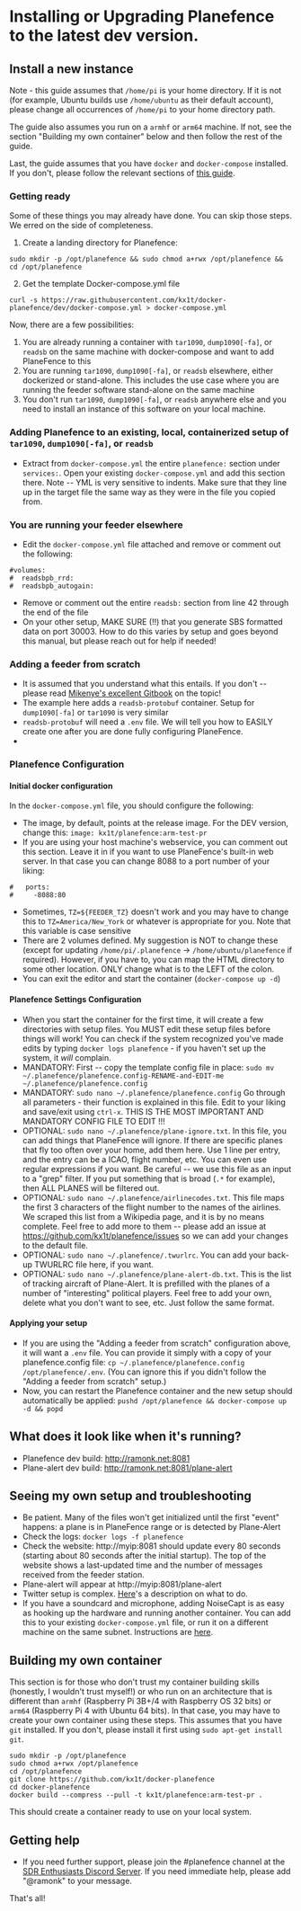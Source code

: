 # Installing or Upgrading Planefence to the latest dev version.

## Install a new instance

Note - this guide assumes that `/home/pi` is your home directory. If it is not (for example, Ubuntu builds use `/home/ubuntu` as their default account), please change all occurrences of `/home/pi` to your home directory path.

The guide also assumes you run on a `armhf` or `arm64` machine. If not, see the section "Building my own container" below and then follow the rest of the guide.

Last, the guide assumes that you have `docker` and `docker-compose` installed. If you don't, please follow the relevant sections of [this guide](https://mikenye.gitbook.io/ads-b/setting-up-the-host-system/install-docker).

### Getting ready
Some of these things you may already have done. You can skip those steps. We erred on the side of completeness.
1. Create a landing directory for Planefence:
```
sudo mkdir -p /opt/planefence && sudo chmod a+rwx /opt/planefence && cd /opt/planefence
```
2. Get the template Docker-compose.yml file
```
curl -s https://raw.githubusercontent.com/kx1t/docker-planefence/dev/docker-compose.yml > docker-compose.yml
```

Now, there are a few possibilities:
1. You are already running a container with `tar1090`, `dump1090[-fa]`, or `readsb` on the same machine with docker-compose and want to add PlaneFence to this
2. You are running `tar1090`, `dump1090[-fa]`, or `readsb` elsewhere, either dockerized or stand-alone. This includes the use case where you are running the feeder software stand-alone on the same machine
3. You don't run `tar1090`, `dump1090[-fa]`, or `readsb` anywhere else and you need to install an instance of this software on your local machine.


### Adding Planefence to an existing, local, containerized setup of `tar1090`, `dump1090[-fa]`, or `readsb`
- Extract from `docker-compose.yml` the entire `planefence:` section under `services:`. Open your existing `docker-compose.yml` and add this section there. Note -- YML is very sensitive to indents. Make sure that they line up in the target file the same way as they were in the file you copied from.

### You are running your feeder elsewhere
- Edit the `docker-compose.yml` file attached and remove or comment out the following:
```
#volumes:
#  readsbpb_rrd:
#  readsbpb_autogain:
```
- Remove or comment out the entire `readsb:` section from line 42 through the end of the file
- On your other setup, MAKE SURE (!!) that you generate SBS formatted data on port 30003. How to do this varies by setup and goes beyond this manual, but please reach out for help if needed!

### Adding a feeder from scratch
- It is assumed that you understand what this entails. If you don't -- please read [Mikenye's excellent Gitbook](https://mikenye.gitbook.io/ads-b/) on the topic!
- The example here adds a `readsb-protobuf` container. Setup for `dump1090[-fa]` or `tar1090` is very similar
- `readsb-protobuf` will need a `.env` file. We will tell you how to EASILY create one after you are done fully configuring PlaneFence.
-

### Planefence Configuration
#### Initial docker configuration
In the `docker-compose.yml` file, you should configure the following:
- The image, by default, points at the release image. For the DEV version, change this: `image: kx1t/planefence:arm-test-pr`
- If you are using your host machine's webservice, you can comment out this section. Leave it in if you want to use PlaneFence's built-in web server. In that case you can change 8088 to a port number of your liking:
```
#   ports:
#     -8088:80
```
- Sometimes, `TZ=${FEEDER_TZ}` doesn't work and you may have to change this to `TZ=America/New_York` or whatever is appropriate for you. Note that this variable is case sensitive
- There are 2 volumes defined. My suggestion is NOT to change these (except for updating `/home/pi/.planefence` -> `/home/ubuntu/planefence` if required). However, if you have to, you can map the HTML directory to some other location. ONLY change what is to the LEFT of the colon.
- You can exit the editor and start the container (`docker-compose up -d`)

#### Planefence Settings Configuration
- When you start the container for the first time, it will create a few directories with setup files. You MUST edit these setup files before things will work! You can check if the system recognized you've made edits by typing `docker logs planefence` - if you haven't set up the system, it *will* complain.
- MANDATORY: First -- copy the template config file in place: `sudo mv ~/.planefence/planefence.config-RENAME-and-EDIT-me ~/.planefence/planefence.config`
- MANDATORY: `sudo nano ~/.planefence/planefence.config` Go through all parameters - their function is explained in this file. Edit to your liking and save/exit using `ctrl-x`. THIS IS THE MOST IMPORTANT AND MANDATORY CONFIG FILE TO EDIT !!!
- OPTIONAL: `sudo nano ~/.planefence/plane-ignore.txt`. In this file, you can add things that PlaneFence will ignore. If there are specific planes that fly too often over your home, add them here. Use 1 line per entry, and the entry can be a ICAO, flight number, etc. You can even use regular expressions if you want. Be careful -- we use this file as an input to a "grep" filter. If you put something that is broad (`.*` for example), then ALL PLANES will be filtered out.
- OPTIONAL: `sudo nano ~/.planefence/airlinecodes.txt`. This file maps the first 3 characters of the flight number to the names of the airlines. We scraped this list from a Wikipedia page, and it is by no means complete. Feel free to add more to them -- please add an issue at https://github.com/kx1t/planefence/issues so we can add your changes to the default file.
- OPTIONAL: `sudo nano ~/.planefence/.twurlrc`. You can add your back-up TWURLRC file here, if you want.
- OPTIONAL: `sudo nano ~/.planefence/plane-alert-db.txt`. This is the list of tracking aircraft of Plane-Alert. It is prefilled with the planes of a number of "interesting" political players. Feel free to add your own, delete what you don't want to see, etc. Just follow the same format.

#### Applying your setup
- If you are using the "Adding a feeder from scratch" configuration above, it will want a `.env` file. You can provide it simply with a copy of your planefence.config file: `cp ~/.planefence/planefence.config /opt/planefence/.env`. (You can ignore this if you didn't follow the "Adding a feeder from scratch" setup.)
- Now, you can restart the Planefence container and the new setup should automatically be applied: `pushd /opt/planefence && docker-compose up -d && popd`

## What does it look like when it's running?
- Planefence dev build: http://ramonk.net:8081
- Plane-alert dev build: http://ramonk.net:8081/plane-alert

## Seeing my own setup and troubleshooting
- Be patient. Many of the files won't get initialized until the first "event" happens: a plane is in PlaneFence range or is detected by Plane-Alert
- Check the logs: `docker logs -f planefence`
- Check the website: http://myip:8081 should update every 80 seconds (starting about 80 seconds after the initial startup). The top of the website shows a last-updated time and the number of messages received from the feeder station.
- Plane-alert will appear at http://myip:8081/plane-alert
- Twitter setup is complex. [Here](https://github.com/kx1t/docker-planefence#setting-up-tweeting)'s a description on what to do.
- If you have a soundcard and microphone, adding NoiseCapt is as easy as hooking up the hardware and running another container. You can add this to your existing `docker-compose.yml` file, or run it on a different machine on the same subnet. Instructions are [here](https://github.com/kx1t/docker-noisecapt/blob/main/README.md).

## Building my own container
This section is for those who don't trust my container building skills (honestly, I wouldn't trust myself!) or who run on an architecture that is different than `armhf` (Raspberry Pi 3B+/4 with Raspberry OS 32 bits) or `arm64` (Raspberry Pi 4 with Ubuntu 64 bits). In that case, you may have to create your own container using these steps. This assumes that you have `git` installed. If you don't, please install it first using `sudo apt-get install git`.
 ```
sudo mkdir -p /opt/planefence
sudo chmod a+rwx /opt/planefence
cd /opt/planefence
git clone https://github.com/kx1t/docker-planefence
cd docker-planefence
docker build --compress --pull -t kx1t/planefence:arm-test-pr .
```
This should create a container ready to use on your local system.


## Getting help
- If you need further support, please join the #planefence channel at the [SDR Enthusiasts Discord Server](https://discord.gg/VDT25xNZzV). If you need immediate help, please add "@ramonk" to your message.

That's all!
